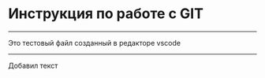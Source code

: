 # Инструкция по работе с GIT

---
Это тестовый файл созданный в редакторе vscode
 
 ---

 Добавил текст
 